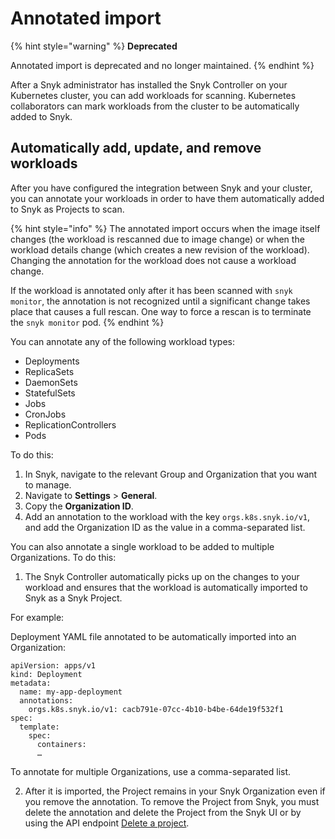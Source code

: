 # Annotated import



{% hint style="warning" %}
**Deprecated**

Annotated import is deprecated and no longer maintained.&#x20;
{% endhint %}

After a Snyk administrator has installed the Snyk Controller on your Kubernetes cluster, you can add workloads for scanning. Kubernetes collaborators can mark workloads from the cluster to be automatically added to Snyk.

## Automatically add, update, and remove workloads

After you have configured the integration between Snyk and your cluster, you can annotate your workloads in order to have them automatically added to Snyk as Projects to scan.

{% hint style="info" %}
The annotated import occurs when the image itself changes (the workload is rescanned due to image change) or when the workload details change (which creates a new revision of the workload). Changing the annotation for the workload does not cause a workload change.

If the workload is annotated only after it has been scanned with `snyk monitor`, the annotation is not recognized until a significant change takes place that causes a full rescan. One way to force a rescan is to terminate the `snyk monitor` pod.
{% endhint %}

You can annotate any of the following workload types:

* Deployments
* ReplicaSets
* DaemonSets
* StatefulSets
* Jobs
* CronJobs
* ReplicationControllers
* Pods

To do this:

1. In Snyk, navigate to the relevant Group and Organization that you want to manage.
2. Navigate to **Settings** > **General**.
3. Copy the **Organization ID**.
4. Add an annotation to the workload with the key `orgs.k8s.snyk.io/v1`, and add the Organization ID as the value in a comma-separated list.

You can also annotate a single workload to be added to multiple Organizations. To do this:

1. The Snyk Controller automatically picks up on the changes to your workload and ensures that the workload is automatically imported to Snyk as a Snyk Project.

For example:

Deployment YAML file annotated to be automatically imported into an Organization:

```
apiVersion: apps/v1
kind: Deployment
metadata:
  name: my-app-deployment
  annotations:
    orgs.k8s.snyk.io/v1: cacb791e-07cc-4b10-b4be-64de19f532f1
spec:
  template:
    spec:
      containers:
      …
```

To annotate for multiple Organizations, use a comma-separated list.

2. After it is imported, the Project remains in your Snyk Organization even if you remove the annotation. To remove the Project from Snyk, you must delete the annotation and delete the Project from the Snyk UI or by using the API endpoint [Delete a project](../../../snyk-api/reference/projects-v1.md#org-orgid-project-projectid-2).
